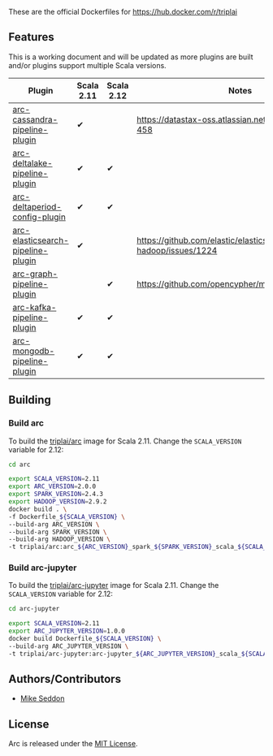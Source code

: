 These are the official Dockerfiles for https://hub.docker.com/r/triplai

## Features

This is a working document and will be updated as more plugins are built and/or plugins support multiple Scala versions.

| Plugin                                                                                              | Scala 2.11          | Scala 2.12              | Notes                                                       |
|-----------------------------------------------------------------------------------------------------|---------------------|-------------------------|-------------------------------------------------------------|
| [arc-cassandra-pipeline-plugin](https://github.com/tripl-ai/arc-cassandra-pipeline-plugin)          | ✔                   |                         | https://datastax-oss.atlassian.net/browse/SPARKC-458        |
| [arc-deltalake-pipeline-plugin](https://github.com/tripl-ai/arc-deltalake-pipeline-plugin)          | ✔                   | ✔                       |                                                             |
| [arc-deltaperiod-config-plugin](https://github.com/tripl-ai/arc-deltaperiod-config-plugin)          | ✔                   | ✔                       |                                                             |
| [arc-elasticsearch-pipeline-plugin](https://github.com/tripl-ai/arc-elasticsearch-pipeline-plugin)  | ✔                   |                         | https://github.com/elastic/elasticsearch-hadoop/issues/1224 |
| [arc-graph-pipeline-plugin](https://github.com/tripl-ai/arc-graph-pipeline-plugin)                  |                     | ✔                       | https://github.com/opencypher/morpheus/issues/917           |
| [arc-kafka-pipeline-plugin](https://github.com/tripl-ai/arc-kafka-pipeline-plugin)                  | ✔                   | ✔                       |                                                             |
| [arc-mongodb-pipeline-plugin](https://github.com/tripl-ai/arc-mongodb-pipeline-plugin)              | ✔                   | ✔                       |                                                             |

## Building

### Build arc

To build the [triplai/arc](https://hub.docker.com/r/triplai/arc) image for Scala 2.11. Change the `SCALA_VERSION` variable for 2.12:

```bash
cd arc

export SCALA_VERSION=2.11
export ARC_VERSION=2.0.0
export SPARK_VERSION=2.4.3 
export HADOOP_VERSION=2.9.2
docker build . \
-f Dockerfile_${SCALA_VERSION} \
--build-arg ARC_VERSION \
--build-arg SPARK_VERSION \
--build-arg HADOOP_VERSION \
-t triplai/arc:arc_${ARC_VERSION}_spark_${SPARK_VERSION}_scala_${SCALA_VERSION}_hadoop_${HADOOP_VERSION}
```

### Build arc-jupyter

To build the [triplai/arc-jupyter](https://hub.docker.com/r/triplai/arc-jupyter) image for Scala 2.11. Change the `SCALA_VERSION` variable for 2.12:

```bash
cd arc-jupyter

export SCALA_VERSION=2.11
export ARC_JUPYTER_VERSION=1.0.0
docker build Dockerfile_${SCALA_VERSION} \
--build-arg ARC_JUPYTER_VERSION \
-t triplai/arc-jupyter:arc-jupyter_${ARC_JUPYTER_VERSION}_scala_${SCALA_VERSION}
```

## Authors/Contributors

- [Mike Seddon](https://github.com/seddonm1)

## License

Arc is released under the [MIT License](https://opensource.org/licenses/MIT).

